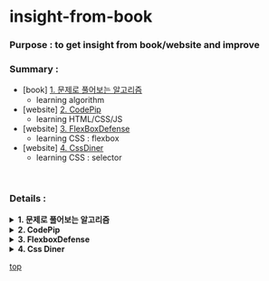 # insight-from-book
### Purpose : to get insight from book/website and improve <br>
### Summary :
- [book] [1. 문제로 풀어보는 알고리즘](#-1-문제로-풀어보는-알고리즘-)<br>
	- learning algorithm
- [website] [2. CodePip](#-2-codepip-)<br>
	- learning HTML/CSS/JS
- [website] [3. FlexBoxDefense](#-3-flexbox-defense-)<br>
  - learning CSS : flexbox
- [website] [4. CssDiner](#-4-css-diner-)<br>
  - learning CSS : selector
<br>

### Details :
<details>
	<summary><strong>1. 문제로 풀어보는 알고리즘</strong></summary>
	<div markdown="1">
		<h2> 1. 문제로 풀어보는 알고리즘 </h2>

### Chapter 0.1 최대와 최소
 - code 0-1)) 최대 / 최소값을 구하는 함수 작성하기
 - code 0-2)) 배열의 최대 값 구하는 함수 작성하기
 - code 0-3)) 조건연산자(삼항연산자 : c)에서 유의할 사항 : 실행 순서
 - code 0-4)) 재귀함수에서 유의할 사항 : 속도

### Chapter 0.2 두 변수의 값 바꾸기 (swap)
 - code 0-5 ~ 0-6)) 포인터를 이용하여 값 바꾸기
 - code 0-7)) 배열에서 두 값 바꾸기

### Chapter 0.3 배열 회전
 - code 0-8)) right_rotate 함수 : 오른쪽으로 이동
 - code 0-8확장)) left_rotate 함수 : 왼쪽으로 이동
 - code 0-8확장)) right_rotate 함수 : k만큼 오른쪽으로 이동하는 함수와 빠르게 개량버전
 - extra)) SimpleRight : 오른쪽으로 n만큼 이동 연습
 - extra)) SimpleLeft : 왼쪽으로 n만큼 이동 연습

### Chapter 0.4 은행 대기번호 관리 (Queue)
 - code 0-9)) 배열로 큐 작성하기
 - code 0-9확장)) 배열 늘려서 무한정 큐 사용하기
 - code 0-10)) 원형 큐 작성하기 (Circle Queue) : 0-9의 단점(빈배열) 개선
 - extra)) QueueFromArray : 배열을 통해 Queue 구현하기 연습
 - extra)) StackFromArray : 배열을 통해 Stack 구현하기 연습

### Chapter 0.5 연결리스트 (LinkedList)
 - code 0-11 ~ 0-12)) 연결리스트로 큐 작성하기
 - code0-11 ~ 12확장1)) 최대 수용할 수 있는 대기번호는?
 - code0-11 ~ 12확장2)) 최대 수용할 수 있는 대기번호는?
 - extra)) MyLinkedListTest : 사용자 클래스를 통해 LinkedList 구현하기 연습(add, get, set, remove, indexOf)
 - extra)) QueueFromList : 연결리스트를 통해 Queue 구현하기 연습
 	<hr>
	</div>
</details>
	

<details>
	<summary><strong>2. CodePip</strong></summary>
	<div markdown="1">
		<h2> 2. CodePip </h2>

### 1. flexbox
 - container
	* display : flex;
	* flex-direction : row | row-reverse | column | column-reverse
	* flex-wrap : wrap | nowrap | ..
	* flex-flow = flex-direction + flex-wrap
	* justify-content : flex-start | flex-end | space-around | space-between | center ..
	* align-items : flex-start | flex-end | center;
	* align-content : flex-start | flex-end | center;
 - item
 	* order : 0 (default: 0)
 	* align-self : flex-start | flex-end | center;
 	* flex-shrink : 1 | 2 ..
 	* flex-grow : 1 | 2 ..
 
### 2. grid
 - container
	* grid-template-columns : 1fr 1fr 1fr 1fr;
	* grid-template-rows : 1fr 1fr;
	* grid-template : grid-template-columns + grid-template-rows
	* order : 0 (default: 0)
 - item
 	* grid-column-start : 2;
 	* grid-column-end : span 3;
 	* grid-column : grid-column-start + grid-column-end
 	* grid-row-start : 3;
 	* grid-row-end : 2;
 	* grid-row : grid-row-start + grid-row-end
 	* grid-area : grid-column + grid-row
 	* order : 0 (defulat: 0);
 
### 3. transform
 - Rotate
 	* rotate(10deg), rotateZ(10deg) / rotate(-10deg), rotateZ(-10deg)
 	* rotateX(20deg) / rotateX(-20deg)
 	* rotateY(30deg) / rotateY(-30deg)
 	* rotate3d(0.1, 0.2, 0.3, angle) =
 	  rotateX(angle * 0.1) rotateY(angle * 0.2) rotateZ(angle * 0.3)
  - Scale
	* scaleX(1.2)
	* scaleY(1.5
	* scale(1.2, 1.5)
	* scale3d(1.2, 1.5, 1)
 - Skew
 	* skewX(20deg)
 	* skewY(30deg)
 	* skew(20deg, 30deg)
 - Translate
	* translateX(100px);
	* translateY(50px);
	* translate(100px, 50px);
	* translateZ(200px);
	* translate3d(100px, 50px, 200px);

### 4. others
 - Animation
 	* @keyframes myanimation {
 		from {	// initial condition	}
 		50% {	// conditions after 50% of running time	}
 		to {	// terminal condition	}
 	  }
	* animation-direction : normal  | reverse | alternate | alternate-reverse;
	* animation-name : myanimation (normally slidein or etc);
	* animation-delay : 1s;
	* animation-duration : 3s;
	* animation-iteration-count : 0 | 1 | 2 | ... | infinite;
	* animation-fill-mode : none | forwards | backwards | both .. 
	* animation-play-stateReset : paused | running;
	* animation-timing-function : linear | ease-in-out | steps(5, end) | cubic-bezier(0.1, -0.5, 0.2, 0);
	* animation : abbr. for all above
 - Others
	* calc(1em + 10% + 50px);
	* direction : rtl;
	* unicode-bidi : bidi-override;
	* border-color : red yellow blue purple;
	* opacity : 0.5;
	* filter: grayscale(100%);
	* selector: hover | focus | visited | active | nth-child | checked ...
	* selector:: before | after | selection ...
	* counter-increment : mycount;
	* content : counter(mycount);
	<hr/>
	</div>
</details>

<details>
  <summary><strong>3. FlexboxDefense</strong></summary>
  <div markdown="1">
    <h2> 3. Flexbox Defense </h2>

### Answer
    1.
    .tower-group-1 {display: flex; justify-content: center;}
    
    2. 
    .tower-group-1 {display: flex; justify-content: flex-end;}
    .tower-group-2 {display: flex; justify-content: center;}
    .tower-group-3 {display: flex; justify-content: flex-end;}
    
    3.
    .tower-group-1 {display: flex; justify-content: center;}
    .tower-group-2 {display: flex; justify-content: space-between;}
    
    4.
    .tower-group-1 {display: flex; align-items: flex-end;}
    .tower-group-2 {display: flex; align-items: flex-end;}
    
    5.
    .tower-group-1 {display: flex; align-items: flex-end; justify-content: space-around;}
    .tower-group-2 {display: flex; justify-content: center;}
    .tower-group-3 {display: flex; align-items: center; justify-content: center;}
    
    6.
    .tower-group-1 {display: flex; align-items: center; justify-content: space-between;}
    
    7.
    .tower-group-1 {display: flex; flex-direction: column; justify-content: space-between;}
    .tower-group-2 {display: flex; flex-direction: column; justify-content: space-between;}
    
    8. 
    .tower-group-1 {display: flex; flex-direction: column; justify-content: space-between;}
    .tower-group-2 {display: flex; justify-content: space-between; flex-direction: column; align-items: center;}
    
    9.
    .tower-group-1 {display: flex; justify-content: space-around; flex-direction: row-reverse;}
    .tower-group-2 {display: flex; justify-content: space-around; flex-direction: row-reverse; align-items: center;}
    
    10. 
    .tower-group-1 {display: flex; justify-content: space-around;}
    .tower-1-1 {}
    .tower-1-2 {order: 1;}
    .tower-1-3 {}
    .tower-group-2 {display: flex; justify-content: space-around;}
    .tower-2-1 {}
    .tower-2-2 {order: -1;}
    .tower-2-3 {}
    
    11.
    .tower-group-1 {display: flex; justify-content: space-between;}
    .tower-1-1 {align-self: flex-end;}
    .tower-1-2 {}
    .tower-1-3 {align-self: flex-end;}
    .tower-1-4 {}
    
    12. 
    .tower-group-1 {display: flex; justify-content: space-between;}
    .tower-1-1 {}
    .tower-1-2 {align-self: center;}
    .tower-1-3 {order: 1;align-self: center;}
    .tower-1-4 {align-self: center;}
    .tower-1-5 {order: 1;align-self: flex-end;}
  <hr/>
  </div>
</details>

<details>
  <summary><strong>4. Css Diner</strong></summary>
  <div markdown="1">
    <h2> 4. Css Diner </h2>

### Answer
    1. plate
    2. bento
    3. #fancy
    4. plate apple
    5. plate#fancy *
    6. apple.small
    7. orange.small
    8. bento orange.small
    9. plate, bento
    10. *
    11. plate *
    12. plate + apple
    13. bento ~ pickle
    14. plate > apple
    15. plate orange:first-child or plate orange:first-of-type
    16. plate *:only-child
    17. *.small:last-child
    18. plate:nth-child(3) or plate:nth-of-type(3)
    19. bento:nth-last-child(3)
    20. apple:nth-of-type(1)
    21. plate:nth-of-type(2n)
    22. plate:nth-of-type(2n+3)
    23. plate apple:only-child
    24. orange:last-of-type, apple:last-of-type
    25. bento:empty
    26. apple:not(.small)
    27. *[for]
    28. plate[for]
    29. bento[for="Vitaly"]
    30. *[for^="Sa"]
    31. *[for$="ato"]
    32. bento[for*="obb"]
  <hr/>
  </div>
</details>


[top](#insight-from-book)
